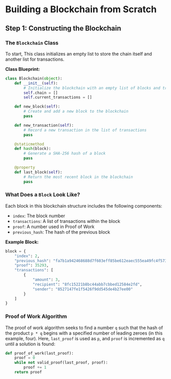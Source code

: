 # Building a Blockchain from Scratch

## Step 1: Constructing the Blockchain

### The `Blockchain` Class
To start, This class initializes an empty list to store the chain itself and another list for transactions.

**Class Blueprint:**
```python
class Blockchain(object):
    def __init__(self):
        # Initialize the blockchain with an empty list of blocks and transactions
        self.chain = []
        self.current_transactions = []

    def new_block(self):
        # Create and add a new block to the blockchain
        pass

    def new_transaction(self):
        # Record a new transaction in the list of transactions
        pass

    @staticmethod
    def hash(block):
        # Generate a SHA-256 hash of a block
        pass

    @property
    def last_block(self):
        # Return the most recent block in the blockchain
        pass
```

### What Does a `Block` Look Like?
Each block in this blockchain structure includes the following components:
- `index`: The block number
- `transactions`: A list of transactions within the block
- `proof`: A number used in Proof of Work
- `previous_hash`: The hash of the previous block

**Example Block:**
```python
block = {
    "index": 2,
    "previous_hash": "fa7b1a942468688d7f603eff85be612eaec555ea49fc4f573bbfcfc13fa27da7",
    "proof": 35293,
    "transactions": [
        {
            "amount": 3,
            "recipient": "8fc15221b8bc44abb7cbbed12584e2fd",
            "sender": "8527147fe1f5426f9dd545de4b27ee00"
        }
    ]
}
```

### Proof of Work Algorithm
The proof of work algorithm seeks to find a number `q` such that the hash of the product `p * q` begins with a specified number of leading zeroes (in this example, four). Here, `last_proof` is used as `p`, and `proof` is incremented as `q` until a solution is found:

```python
def proof_of_work(last_proof):
    proof = 0
    while not valid_proof(last_proof, proof):
        proof += 1
    return proof
```
